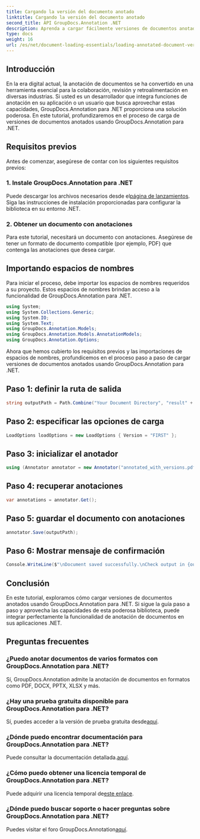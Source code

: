 ```yaml
---
title: Cargando la versión del documento anotado
linktitle: Cargando la versión del documento anotado
second_title: API GroupDocs.Annotation .NET
description: Aprenda a cargar fácilmente versiones de documentos anotados utilizando GroupDocs.Annotation para .NET. Simplifique los procesos de colaboración y revisión.
type: docs
weight: 16
url: /es/net/document-loading-essentials/loading-annotated-document-version/
---
```

## Introducción
En la era digital actual, la anotación de documentos se ha convertido en una herramienta esencial para la colaboración, revisión y retroalimentación en diversas industrias. Si usted es un desarrollador que integra funciones de anotación en su aplicación o un usuario que busca aprovechar estas capacidades, GroupDocs.Annotation para .NET proporciona una solución poderosa. En este tutorial, profundizaremos en el proceso de carga de versiones de documentos anotados usando GroupDocs.Annotation para .NET.
## Requisitos previos
Antes de comenzar, asegúrese de contar con los siguientes requisitos previos:
### 1. Instale GroupDocs.Annotation para .NET
 Puede descargar los archivos necesarios desde el[página de lanzamientos](https://releases.groupdocs.com/annotation/net/). Siga las instrucciones de instalación proporcionadas para configurar la biblioteca en su entorno .NET.
### 2. Obtener un documento con anotaciones
Para este tutorial, necesitará un documento con anotaciones. Asegúrese de tener un formato de documento compatible (por ejemplo, PDF) que contenga las anotaciones que desea cargar.

## Importando espacios de nombres
Para iniciar el proceso, debe importar los espacios de nombres requeridos a su proyecto. Estos espacios de nombres brindan acceso a la funcionalidad de GroupDocs.Annotation para .NET.

```csharp
using System;
using System.Collections.Generic;
using System.IO;
using System.Text;
using GroupDocs.Annotation.Models;
using GroupDocs.Annotation.Models.AnnotationModels;
using GroupDocs.Annotation.Options;
```


Ahora que hemos cubierto los requisitos previos y las importaciones de espacios de nombres, profundicemos en el proceso paso a paso de cargar versiones de documentos anotados usando GroupDocs.Annotation para .NET.
## Paso 1: definir la ruta de salida
```csharp
string outputPath = Path.Combine("Your Document Directory", "result" + Path.GetExtension("input.pdf"));
```
## Paso 2: especificar las opciones de carga
```csharp
LoadOptions loadOptions = new LoadOptions { Version = "FIRST" };
```
## Paso 3: inicializar el anotador
```csharp
using (Annotator annotator = new Annotator("annotated_with_versions.pdf", loadOptions))
```
## Paso 4: recuperar anotaciones
```csharp
var annotations = annotator.Get();
```
## Paso 5: guardar el documento con anotaciones
```csharp
annotator.Save(outputPath);
```
## Paso 6: Mostrar mensaje de confirmación
```csharp
Console.WriteLine($"\nDocument saved successfully.\nCheck output in {outputPath}.");
```

## Conclusión
En este tutorial, exploramos cómo cargar versiones de documentos anotados usando GroupDocs.Annotation para .NET. Si sigue la guía paso a paso y aprovecha las capacidades de esta poderosa biblioteca, puede integrar perfectamente la funcionalidad de anotación de documentos en sus aplicaciones .NET.
## Preguntas frecuentes
### ¿Puedo anotar documentos de varios formatos con GroupDocs.Annotation para .NET?
Sí, GroupDocs.Annotation admite la anotación de documentos en formatos como PDF, DOCX, PPTX, XLSX y más.
### ¿Hay una prueba gratuita disponible para GroupDocs.Annotation para .NET?
 Sí, puedes acceder a la versión de prueba gratuita desde[aquí](https://releases.groupdocs.com/).
### ¿Dónde puedo encontrar documentación para GroupDocs.Annotation para .NET?
 Puede consultar la documentación detallada.[aquí](https://reference.groupdocs.com/annotation/net/).
### ¿Cómo puedo obtener una licencia temporal de GroupDocs.Annotation para .NET?
 Puede adquirir una licencia temporal de[este enlace](https://purchase.groupdocs.com/temporary-license/).
### ¿Dónde puedo buscar soporte o hacer preguntas sobre GroupDocs.Annotation para .NET?
 Puedes visitar el foro GroupDocs.Annotation[aquí](https://forum.groupdocs.com/c/annotation/10).